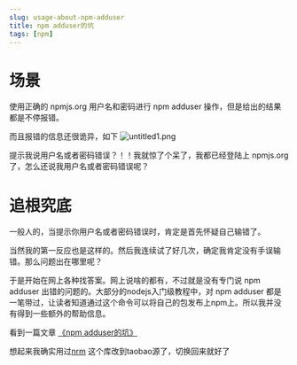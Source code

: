 ```yaml
---
slug: usage-about-npm-adduser
title: npm adduser的坑
tags: [npm]
---
```


# 场景
使用正确的 npmjs.org 用户名和密码进行 npm adduser 操作，但是给出的结果都是不停报错。

而且报错的信息还很诡异，如下
 ![untitled1.png](https://static.gaoqixhb.com/FjyHd6MBbh2th-zZugOD7H8pdZUs)

提示我说用户名或者密码错误？！！我就惊了个呆了，我都已经登陆上 npmjs.org 了，怎么还说我用户名或者密码错误呢？

# 追根究底

一般人的，当提示你用户名或者密码错误时，肯定是首先怀疑自己输错了。

当然我的第一反应也是这样的。然后我连续试了好几次，确定我肯定没有手误输错。那么问题出在哪里呢？

于是开始在网上各种找答案。网上说啥的都有，不过就是没有专门说 npm adduser 出错的问题的。大部分的nodejs入门级教程中，对 npm adduser 都是一笔带过，让读者知道通过这个命令可以将自己的包发布上npm上。所以我并没有得到一些额外的帮助信息。

看到一篇文章 [《npm adduser的坑》](http://www.tuicool.com/articles/FZbYve)

想起来我确实用过[nrm](https://github.com/Pana/nrm) 这个库改到taobao源了，切换回来就好了
